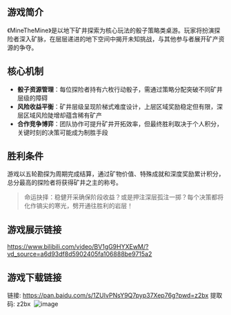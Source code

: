## 游戏简介
《MineTheMine》是以地下矿井探索为核心玩法的骰子策略类桌游。玩家将扮演探险者深入矿脉，在层层递进的地下空间中揭开未知挑战，与其他参与者展开矿产资源的争夺。

## 核心机制
- ​**骰子资源管理**：每位探险者持有六枚行动骰子，需通过策略分配突破不同矿井层级的障碍
- ​**风险收益平衡**：矿井层级呈现阶梯式难度设计，上层区域奖励稳定但有限，深层区域风险陡增却蕴含稀有矿产
- ​**合作竞争博弈**：团队协作可提升矿井开拓效率，但最终胜利取决于个人积分，关键时刻的决策可能成为制胜手段

## 胜利条件
游戏以五轮勘探为周期完成结算，通过矿物价值、特殊成就和深度奖励累计积分，总分最高的探险者将获得矿井之主的称号。

> 命运抉择：稳健开采确保阶段收益？或是押注深层孤注一掷？每个决策都将化作镐尖的寒光，劈开通往胜利的岩层！

## 游戏展示链接
https://www.bilibili.com/video/BV1gG9HYXEwM/?vd_source=a6d93df8d5902405fa106888be9715a2

## 游戏下载链接
链接: https://pan.baidu.com/s/1ZUIvPNsY9Q7pyp37Xep76g?pwd=z2bx 提取码: z2bx  
![image](https://github.com/user-attachments/assets/1619fd02-f699-4141-bcd4-660b20d398f1)
